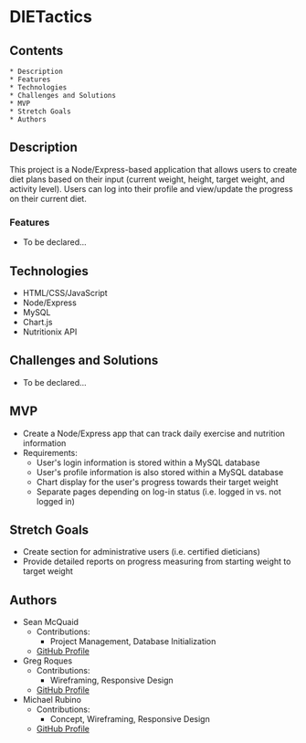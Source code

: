 # DIETactics
## Contents
    * Description
    * Features
    * Technologies
    * Challenges and Solutions
    * MVP
    * Stretch Goals
    * Authors

## Description
This project is a Node/Express-based application that allows users to create diet plans based on their input (current weight, height, target weight, and activity level). Users can log into their profile and view/update the progress on their current diet.

### Features
* To be declared...

## Technologies
* HTML/CSS/JavaScript
* Node/Express
* MySQL
* Chart.js
* Nutritionix API

## Challenges and Solutions
* To be declared... 

## MVP
* Create a Node/Express app that can track daily exercise and nutrition information
* Requirements:
    * User's login information is stored within a MySQL database
    * User's profile information is also stored within a MySQL database
    * Chart display for the user's progress towards their target weight
    * Separate pages depending on log-in status (i.e. logged in vs. not logged in)

## Stretch Goals
* Create section for administrative users (i.e. certified dieticians)
* Provide detailed reports on progress measuring from starting weight to target weight

## Authors
* Sean McQuaid
    * Contributions:
        * Project Management, Database Initialization
    * [GitHub Profile](https://github.com/seanmcquaid)
* Greg Roques
    * Contributions:
        * Wireframing, Responsive Design
    * [GitHub Profile](https://github.com/GregRoques)
* Michael Rubino
    * Contributions:
        * Concept, Wireframing, Responsive Design
    * [GitHub Profile](https://github.com/rubinoAM)